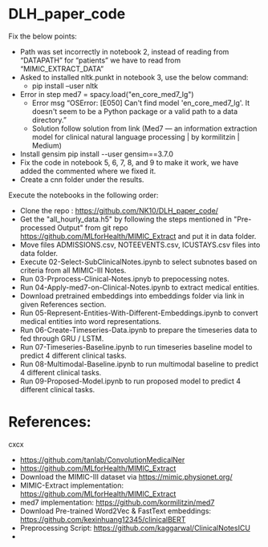 # DLH_paper_code

Fix the below points:
 - Path was set incorrectly in notebook 2, instead of reading from “DATAPATH” for “patients” we have to read from “MIMIC_EXTRACT_DATA”
 - Asked to installed nltk.punkt in notebook 3, use the below command:
   - pip install –user nltk
 - Error in step med7 = spacy.load("en_core_med7_lg")
   - Error msg “OSError: [E050] Can't find model 'en_core_med7_lg'. It doesn't seem to be a Python package or a valid path to a data directory.”
   - Solution follow solution from link (Med7 — an information extraction model for clinical natural language processing | by kormilitzin | Medium)
- Install gensim pip install --user gensim==3.7.0
 - Fix the code in notebook 5, 6, 7, 8, and 9 to make it work, we have added the commented where we fixed it.
- Create a cnn folder under the results. 

Execute the notebooks in the following order:

 - Clone the repo : https://github.com/NK10/DLH_paper_code/
 - Get the "all_hourly_data.h5" by following the steps mentioned in "Pre-processed Output" from git repo https://github.com/MLforHealth/MIMIC_Extract and put it in data folder.
 - Move files ADMISSIONS.csv, NOTEEVENTS.csv, ICUSTAYS.csv files into data folder.
 - Execute 02-Select-SubClinicalNotes.ipynb to select subnotes based on criteria from all MIMIC-III Notes.
 - Run 03-Prprocess-Clinical-Notes.ipnyb to prepocessing notes.
 - Run 04-Apply-med7-on-Clinical-Notes.ipynb to extract medical entities.
 - Download pretrained embeddings into embeddings folder via link in given References section.
 - Run 05-Represent-Entities-With-Different-Embeddings.ipynb to convert medical entities into word representations.
 - Run 06-Create-Timeseries-Data.ipynb to prepare the timeseries data to fed through GRU / LSTM. 
 - Run 07-Timeseries-Baseline.ipynb to run timeseries baseline model to predict 4 different clinical tasks.
 - Run 08-Multimodal-Baseline.ipynb to run multimodal baseline to predict 4 different clinical tasks. 
 - Run 09-Proposed-Model.ipynb to run proposed model to predict 4 different clinical tasks.


# References:
 cxcx
-  https://github.com/tanlab/ConvolutionMedicalNer
-  https://github.com/MLforHealth/MIMIC_Extract
-  Download the MIMIC-III dataset via  https://mimic.physionet.org/
-  MIMIC-Extract implementation:  https://github.com/MLforHealth/MIMIC_Extract
-  med7 implementation:  https://github.com/kormilitzin/med7
-  Download Pre-trained Word2Vec & FastText embeddings:  https://github.com/kexinhuang12345/clinicalBERT
-  Preprocessing Script:  https://github.com/kaggarwal/ClinicalNotesICU
-  
